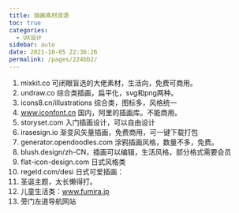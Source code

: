 ```yaml
---
title: 插画素材资源
toc: true
categories:
  - UX设计
sidebar: auto
date: 2021-10-05 22:36:26
permalink: /pages/224bb2/
---
```




1. mixkit.co 可闭眼盲选的大佬素材，生活向，免费可商用。 
2. undraw.co 综合类插画，扁平化，svg和png两种。
3. icons8.cn/illustrations 综合类，图标多，风格统一 
4. www.iconfont.cn 国内，阿里的插画库。不能商用。
5. storyset.com 入门插画设计，可以自由设计
6. irasesign.io 渐变风矢量插画，免费商用，可一键下载打包
7. generator.opendoodles.com 涂鸦插画风格，数量不多，免费。
8. blush.design/zh-CN，插画可以编辑，生活风格，部分格式需要会员
9. flat-icon-design.com 日式风格类
10. regeld.com/desi 日式可爱插画：
11. 圣诞主题，太长懒得打。
12. 儿童生活类：www.fumira.jp
13. 旁门左道导航网站
